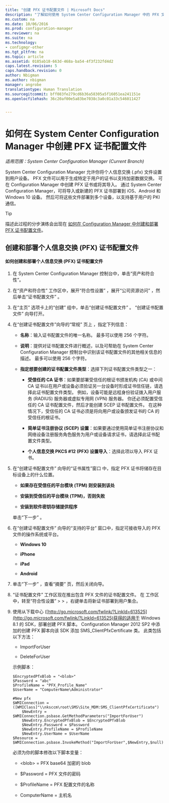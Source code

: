 ```yaml
---
title: "创建 PFX 证书配置文件 | Microsoft Docs"
description: "了解如何使用 System Center Configuration Manager 中的 PFX 文件生成支持加密数据交换的用户特定证书。"
ms.custom: na
ms.date: 10/06/2016
ms.prod: configuration-manager
ms.reviewer: na
ms.suite: na
ms.technology:
- configmgr-other
ms.tgt_pltfrm: na
ms.topic: article
ms.assetid: 0185ab18-663d-468a-ba54-4f3f232fd4d2
caps.latest.revision: 5
caps.handback.revision: 0
author: Nbigman
ms.author: nbigman
manager: angrobe
translationtype: Human Translation
ms.sourcegitcommit: bff083fe279cd6b36a58305a5f16051ea241151e
ms.openlocfilehash: 36c20af00e5a83be7038c3a0c01a33c546011427


---
```

# <a name="how-to-create-pfx-certificate-profiles-in-system-center-configuration-manager"></a>如何在 System Center Configuration Manager 中创建 PFX 证书配置文件

*适用范围：System Center Configuration Manager (Current Branch)*


System Center Configuration Manager 允许你将个人信息交换 (.pfx) 文件设置到用户设备。 PFX 文件可以用于生成特定于用户的证书以支持加密数据交换。 可在 Configuration Manager 中创建 PFX 证书或将其导入。 通过 System Center Configuration Manager，可将导入或新建的 PFX 证书部署到 iOS、Android 和 Windows 10 设备。 然后可将这些文件部署到多个设备，以支持基于用户的 PKI 通信。  

> [!TIP]  
>  描述此过程的分步演练会出现在 [如何在 Configuration Manager 中创建和部署 PFX 证书配置文件](http://blogs.technet.com/b/karanrustagi/archive/2015/09/01/how-to-create-and-deploy-pfx-certificate-profiles-in-configuration-manager.aspx)。  

## <a name="create-and-deploy-personal-information-exchange-pfx-certificate-profiles"></a>创建和部署个人信息交换 (PFX) 证书配置文件  

#### <a name="how-to-create-and-deploy-a-personal-information-exchange-pfx-certificate-profile"></a>如何创建和部署个人信息交换 (PFX) 证书配置文件  

1.  在 System Center Configuration Manager 控制台中，单击“资产和符合性”。  

2.  在“资产和符合性”  工作区中，展开“符合性设置” ，展开“公司资源访问” ，然后单击“证书配置文件” 。  

3.  在“主页”  选项卡上的“创建”  组中，单击“创建证书配置文件” 。 “创建证书配置文件”  向导打开。  

4.  在“创建证书配置文件”向导的“常规”  页上  ，指定下列信息：  

    -   **名称**：输入证书配置文件的唯一名称。 最多可以使用 256 个字符。  

    -   **说明**：提供对证书配置文件进行概述，以及可帮助在 System Center Configuration Manager 控制台中识别该证书配置文件的其他相关信息的描述。 最多可以使用 256 个字符。  

    -   **指定想要创建的证书配置文件类型**：选择下列证书配置文件类型之一：  

        -   **受信任的 CA 证书**：如果要部署受信任的根证书颁发机构 (CA) 或中间 CA 证书以在用户或设备必须验证另一台设备时形成证书信任链，请选择此证书配置文件类型。 例如，设备可能是远程身份验证拨入用户服务 (RADIUS) 服务器或虚拟专用网 (VPN) 服务器。 你还必须配置受信任的 CA 证书配置文件，然后才能创建 SCEP 证书配置文件。 在这种情况下，受信任的 CA 证书必须是将向用户或设备颁发证书的 CA 的受信任的根证书。  

        -   **简单证书注册协议 (SCEP) 设置**：如果要通过使用简单证书注册协议和网络设备注册服务角色服务为用户或设备请求证书，请选择此证书配置文件类型。  

        -   **个人信息交换 PKCS #12 (PFX) 设置导入**：选择此项以导入 PFX 证书。  

5.  在“创建证书配置文件”  向导的“证书属性”窗口  中，指定 PFX 证书将储存在目标设备上的什么位置。  

    -   **如果存在受信任的平台模块 (TPM) 则安装到该处**  

    -   **安装到受信任的平台模块 (TPM)，否则失败**  

    -   **安装到软件密钥存储提供程序**  

     单击“下一步” 。  

6.  在“创建证书配置文件”  向导的“支持的平台”  窗口中，指定可接收导入的 PFX 文件的操作系统或平台。  

    -   **Windows 10**  

    -   **iPhone**  

    -   **iPad**  

    -   **Android**  

7.  单击“下一步” ，查看“摘要”  页，然后关闭向导。  

8.  “证书配置文件”  工作区现在推出包含 PFX 文件的证书配置文件。 在  工作区中，转至“符合性设置”  >  >  ，右键单击将新证书部署到用户集合。  

9. 使用从下载中心 ([http://go.microsoft.com/fwlink/?LinkId=613525](http://go.microsoft.com/fwlink/?LinkId=613525)获得的适用于 Windows 8.1 的 SDK，部署创建 PFX 脚本。 Configuration Manager 2012 SP2 中添加的创建 PFX 脚本向该 SDK 添加 SMS_ClientPfxCertificate 类。 此类包括以下方法：  

    -   ImportForUser  

    -   DeleteForUser  

     示例脚本：  

    ```  
    $EncryptedPfxBlob = "<blob>"  
    $Password = "abc"  
    $ProfileName = "PFX_Profile_Name"  
    $UserName = "ComputerName\Administrator"  

    #New pfx  
    $WMIConnection = ([WMIClass]"\\nksccm\root\SMS\Site_MDM:SMS_ClientPfxCertificate")  
        $NewEntry = $WMIConnection.psbase.GetMethodParameters("ImportForUser")  
        $NewEntry.EncryptedPfxBlob = $EncryptedPfxBlob  
        $NewEntry.Password = $Password  
        $NewEntry.ProfileName = $ProfileName  
        $NewEntry.UserName = $UserName  
    $Resource = $WMIConnection.psbase.InvokeMethod("ImportForUser",$NewEntry,$null)  

    ```  

     必须为你的脚本修改以下脚本变量：  

    -   <blob\> = PFX base64 加密的 blob  

    -   $Password = PFX 文件的密码  

    -   $ProfileName = PFX 配置文件的名称  

    -   ComputerName = 主机名  



<!--HONumber=Dec16_HO3-->


